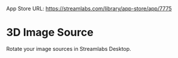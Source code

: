App Store URL: https://streamlabs.com/library/app-store/app/7775

# 3D Image Source
Rotate your image sources in Streamlabs Desktop.
